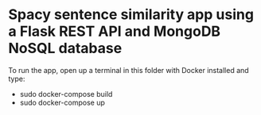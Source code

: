# Spacy sentence similarity app using a Flask REST API and MongoDB NoSQL database
To run the app, open up a terminal in this folder with Docker installed and type:
- sudo docker-compose build
- sudo docker-compose up
